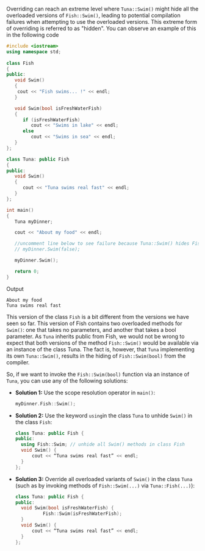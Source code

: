 [//]: # (### A Derived Class Hiding the Base Class’s Methods)

Overriding can reach an extreme level where `Tuna::Swim()` might hide all the overloaded versions of `Fish::Swim()`, leading to potential compilation failures when attempting to use the overloaded versions. This extreme form of overriding is referred to as "hidden". You can observe an example of this in  the following code

```cpp
#include <iostream>
using namespace std; 
   
class Fish
{
public:
   void Swim()
   {
    cout << "Fish swims... !" << endl;
   }

   void Swim(bool isFreshWaterFish)
   {
      if (isFreshWaterFish)
         cout << "Swims in lake" << endl;
      else
         cout << "Swims in sea" << endl;
   }
};

class Tuna: public Fish
{
public:
   void Swim()
   {
      cout << "Tuna swims real fast" << endl;
   }
};

int main()
{
   Tuna myDinner;

   cout << "About my food" << endl;

   //uncomment line below to see failure because Tuna::Swim() hides Fish::Swim(bool)
   // myDinner.Swim(false);

   myDinner.Swim();

   return 0;
}
```

Output

```
About my food 
Tuna swims real fast
```

This version of the class `Fish` is a bit different from the versions we have seen so far. This version of Fish contains two overloaded methods for `Swim()`: one that takes no parameters, and another that takes a bool parameter. As `Tuna` inherits public from Fish, we would not be wrong to expect that both versions of the method `Fish::Swim()` would be available via an instance of the class Tuna. The fact is, however, that `Tuna` implementing its own `Tuna::Swim()`, results in the hiding of `Fish::Swim(bool)` from the compiler.

So, if we want to invoke the `Fish::Swim(bool)` function via an instance of `Tuna`, you can use any of the following solutions:

- **Solution 1:** Use the scope resolution operator in `main()`:

  ```cpp
  myDinner.Fish::Swim();
  ```

- **Solution 2:** Use the keyword `using`in the class `Tuna` to unhide `Swim()` in the class `Fish`:

  ```cpp
  class Tuna: public Fish { 
  public: 
    using Fish::Swim; // unhide all Swim() methods in class Fish 
    void Swim() { 
        cout << “Tuna swims real fast” << endl; 
    } 
  };
  ```

- **Solution 3:** Override all overloaded variants of `Swim()` in the class `Tuna` (such as by invoking methods of `Fish::Swim(...)` via `Tuna::Fish(...)`):

  ```cpp
  class Tuna: public Fish { 
  public: 
    void Swim(bool isFreshWaterFish) { 
            Fish::Swim(isFreshWaterFish); 
    } 
    void Swim() { 
        cout << “Tuna swims real fast” << endl;
    }    
  };  
  ```
